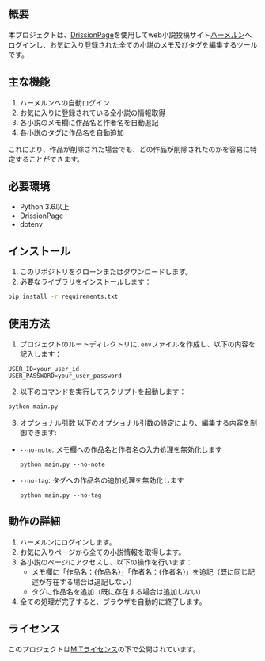 ## 概要

本プロジェクトは、[DrissionPage](https://github.com/g1879/DrissionPage)を使用してweb小説投稿サイト[ハーメルン](https://syosetu.org)へログインし、お気に入り登録された全ての小説のメモ及びタグを編集するツールです。

## 主な機能

1. ハーメルンへの自動ログイン
2. お気に入りに登録されている全小説の情報取得
3. 各小説のメモ欄に作品名と作者名を自動追記
4. 各小説のタグに作品名を自動追加

これにより、作品が削除された場合でも、どの作品が削除されたのかを容易に特定することができます。

## 必要環境

- Python 3.6以上
- DrissionPage
- dotenv

## インストール

1. このリポジトリをクローンまたはダウンロードします。
2. 必要なライブラリをインストールします：

```bash
pip install -r requirements.txt
```

## 使用方法

1. プロジェクトのルートディレクトリに`.env`ファイルを作成し、以下の内容を記入します：

```
USER_ID=your_user_id
USER_PASSWORD=your_user_password
```

2. 以下のコマンドを実行してスクリプトを起動します：

```bash
python main.py
```

3. オプショナル引数
以下のオプショナル引数の設定により、編集する内容を制御できます:

- `--no-note`: メモ欄への作品名と作者名の入力処理を無効化します
  ```
  python main.py --no-note
  ```

- `--no-tag`: タグへの作品名の追加処理を無効化します
  ```
  python main.py --no-tag
  ```


## 動作の詳細

1. ハーメルンにログインします。
2. お気に入りページから全ての小説情報を取得します。
3. 各小説のページにアクセスし、以下の操作を行います：
   - メモ欄に「作品名：{作品名}」「作者名：{作者名}」を追記（既に同じ記述が存在する場合は追記しない）
   - タグに作品名を追加（既に存在する場合は追加しない）
4. 全ての処理が完了すると、ブラウザを自動的に終了します。


## ライセンス

このプロジェクトは[MITライセンス](LICENSE)の下で公開されています。
